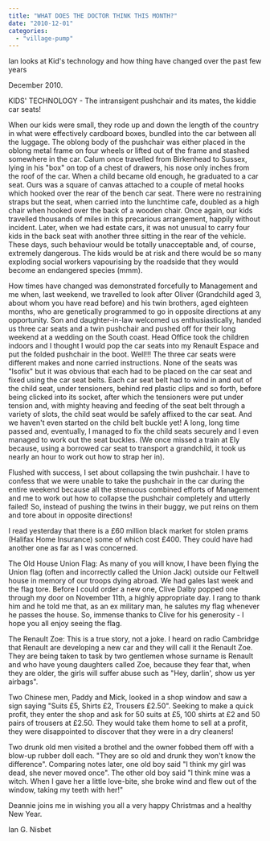 ```yaml
---
title: "WHAT DOES THE DOCTOR THINK THIS MONTH?"
date: "2010-12-01"
categories: 
  - "village-pump"
---
```


Ian looks at Kid's technology and how thing have changed over the past few years

December 2010.

KIDS' TECHNOLOGY - The intransigent pushchair and its mates, the kiddie car seats!

When our kids were small, they rode up and down the length of the country in what were effectively cardboard boxes, bundled into the car between all the luggage. The oblong body of the pushchair was either placed in the oblong metal frame on four wheels or lifted out of the frame and stashed somewhere in the car. Calum once travelled from Birkenhead to Sussex, lying in his "box" on top of a chest of drawers, his nose only inches from the roof of the car. When a child became old enough, he graduated to a car seat. Ours was a square of canvas attached to a couple of metal hooks which hooked over the rear of the bench car seat. There were no restraining straps but the seat, when carried into the lunchtime cafe, doubled as a high chair when hooked over the back of a wooden chair. Once again, our kids travelled thousands of miles in this precarious arrangement, happily without incident. Later, when we had estate cars, it was not unusual to carry four kids in the back seat with another three sitting in the rear of the vehicle. These days, such behaviour would be totally unacceptable and, of course, extremely dangerous. The kids would be at risk and there would be so many exploding social workers vapourising by the roadside that they would become an endangered species (mmm).

How times have changed was demonstrated forcefully to Management and me when, last weekend, we travelled to look after Oliver (Grandchild aged 3, about whom you have read before) and his twin brothers, aged eighteen months, who are genetically programmed to go in opposite directions at any opportunity. Son and daughter-in-law welcomed us enthusiastically, handed us three car seats and a twin pushchair and pushed off for their long weekend at a wedding on the South coast. Head Office took the children indoors and I thought I would pop the car seats into my Renault Espace and put the folded pushchair in the boot. Well!!! The three car seats were different makes and none carried instructions. None of the seats was "Isofix" but it was obvious that each had to be placed on the car seat and fixed using the car seat belts. Each car seat belt had to wind in and out of the child seat, under tensioners, behind red plastic clips and so forth, before being clicked into its socket, after which the tensioners were put under tension and, with mighty heaving and feeding of the seat belt through a variety of slots, the child seat would be safely affixed to the car seat. And we haven't even started on the child belt buckle yet! A long, long time passed and, eventually, I managed to fix the child seats securely and I even managed to work out the seat buckles. (We once missed a train at Ely because, using a borrowed car seat to transport a grandchild, it took us nearly an hour to work out how to strap her in).

Flushed with success, I set about collapsing the twin pushchair. I have to confess that we were unable to take the pushchair in the car during the entire weekend because all the strenuous combined efforts of Management and me to work out how to collapse the pushchair completely and utterly failed! So, instead of pushing the twins in their buggy, we put reins on them and tore about in opposite directions!

I read yesterday that there is a £60 million black market for stolen prams (Halifax Home Insurance) some of which cost £400. They could have had another one as far as I was concerned.

The Old House Union Flag: As many of you will know, I have been flying the Union flag (often and incorrectly called the Union Jack) outside our Feltwell house in memory of our troops dying abroad. We had gales last week and the flag tore. Before I could order a new one, Clive Dalby popped one through my door on November 11th, a highly appropriate day. I rang to thank him and he told me that, as an ex military man, he salutes my flag whenever he passes the house. So, immense thanks to Clive for his generosity - I hope you all enjoy seeing the flag.

The Renault Zoe: This is a true story, not a joke. I heard on radio Cambridge that Renault are developing a new car and they will call it the Renault Zoe. They are being taken to task by two gentlemen whose surname is Renault and who have young daughters called Zoe, because they fear that, when they are older, the girls will suffer abuse such as "Hey, darlin', show us yer airbags".

Two Chinese men, Paddy and Mick, looked in a shop window and saw a sign saying "Suits £5, Shirts £2, Trousers £2.50". Seeking to make a quick profit, they enter the shop and ask for 50 suits at £5, 100 shirts at £2 and 50 pairs of trousers at £2.50. They would take them home to sell at a profit, they were disappointed to discover that they were in a dry cleaners!

Two drunk old men visited a brothel and the owner fobbed them off with a blow-up rubber doll each. "They are so old and drunk they won't know the difference". Comparing notes later, one old boy said "I think my girl was dead, she never moved once". The other old boy said "I think mine was a witch. When I gave her a little love-bite, she broke wind and flew out of the window, taking my teeth with her!"

Deannie joins me in wishing you all a very happy Christmas and a healthy New Year.

Ian G. Nisbet
